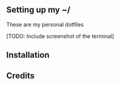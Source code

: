 ## Setting up my ~/

These are my personal dotfiles

[TODO: Include screenshot of the terminal]

## Installation ##

## Credits ##

